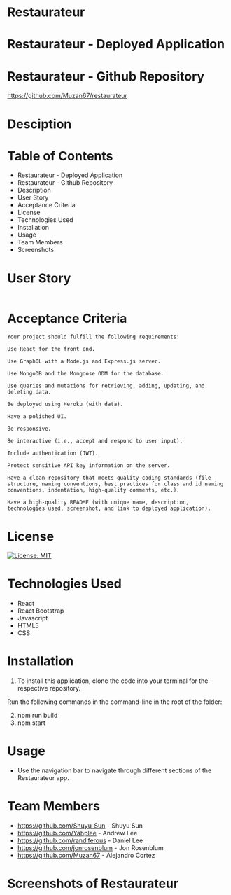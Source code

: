 # Restaurateur

# Restaurateur - Deployed Application


# Restaurateur - Github Repository

https://github.com/Muzan67/restaurateur

# Desciption

# Table of Contents

- Restaurateur - Deployed Application
- Restaurateur - Github Repository
- Description
- User Story
- Acceptance Criteria
- License
- Technologies Used
- Installation
- Usage
- Team Members
- Screenshots

# User Story

```

```

# Acceptance Criteria

```
Your project should fulfill the following requirements:

Use React for the front end.

Use GraphQL with a Node.js and Express.js server.

Use MongoDB and the Mongoose ODM for the database.

Use queries and mutations for retrieving, adding, updating, and deleting data.

Be deployed using Heroku (with data).

Have a polished UI.

Be responsive.

Be interactive (i.e., accept and respond to user input).

Include authentication (JWT).

Protect sensitive API key information on the server.

Have a clean repository that meets quality coding standards (file structure, naming conventions, best practices for class and id naming conventions, indentation, high-quality comments, etc.).

Have a high-quality README (with unique name, description, technologies used, screenshot, and link to deployed application).

```

# License

[![License: MIT](https://img.shields.io/badge/License-MIT-yellow.svg)](https://opensource.org/licenses/MIT)

# Technologies Used

- React
- React Bootstrap
- Javascript
- HTML5
- CSS

# Installation

1. To install this application, clone the code into your terminal for the respective repository.

Run the following commands in the command-line in the root of the folder:

2. npm run build
3. npm start

# Usage

- Use the navigation bar to navigate through different sections of the Restaurateur app.

# Team Members
- https://github.com/Shuyu-Sun - Shuyu Sun
- https://github.com/Yahplee - Andrew Lee
- https://github.com/randiferous - Daniel Lee
- https://github.com/jonrosenblum - Jon Rosenblum
- https://github.com/Muzan67 - Alejandro Cortez

# Screenshots of Restaurateur 

